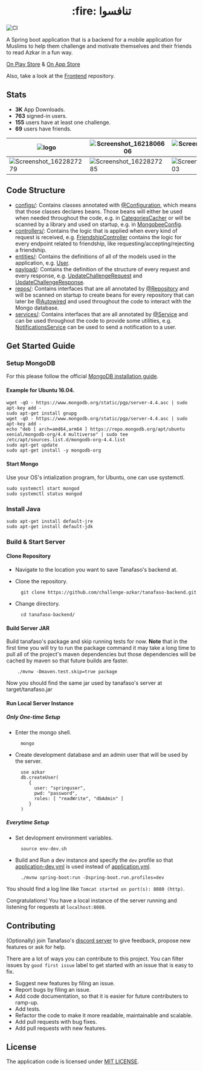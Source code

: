 <h1 align="center">:fire: تنافسوا</h1>

![CI](https://github.com/challenge-azkar/azkar-api/workflows/CI/badge.svg?branch=master)

A Spring boot application that is a backend for a mobile application for Muslims to help them challenge and motivate themselves and their friends to read Azkar in a fun way.

[On Play Store](https://play.google.com/store/apps/details?id=com.tanafaso.azkar) & [On App Store](https://apps.apple.com/us/app/تنافسوا/id1564309117?platform=iphone)

Also, take a look at the [Frontend](https://github.com/challenge-azkar/tanafaso-frontend) repository.

## Stats
- **3K** App Downloads.
- **763** signed-in users.
- **155** users have at least one challenge.
- **69** users have friends.

| ![logo](https://user-images.githubusercontent.com/13997703/122165215-2f4e7380-ce78-11eb-91ce-391ce240321f.png) | ![Screenshot_1621806606](https://user-images.githubusercontent.com/13997703/122512358-07424a00-d009-11eb-8157-623b728dea03.jpeg) | ![Screenshot_1621806667](https://user-images.githubusercontent.com/13997703/122512360-07dae080-d009-11eb-9302-f5b096192161.jpeg) | ![Screenshot_1621806734](https://user-images.githubusercontent.com/13997703/122512364-08737700-d009-11eb-8722-b2542ed85f60.jpeg) |
|-|-|-|-|
| ![Screenshot_1622827279](https://user-images.githubusercontent.com/13997703/122512366-090c0d80-d009-11eb-98b5-97d9a21feba9.jpeg) | ![Screenshot_1622827285](https://user-images.githubusercontent.com/13997703/122512367-090c0d80-d009-11eb-98f4-8c187d30e81e.jpeg) | ![Screenshot_1623259103](https://user-images.githubusercontent.com/13997703/122512368-09a4a400-d009-11eb-9b31-f3d02aed4a0e.png) | ![Screenshot_1623334651](https://user-images.githubusercontent.com/13997703/122512371-09a4a400-d009-11eb-8406-60536604d5f7.png) |

## Code Structure
- [configs/](https://github.com/challenge-azkar/tanafaso-backend/tree/master/src/main/java/com/azkar/configs): Contains classes annotated with  [@Configuration](https://docs.spring.io/spring-framework/docs/current/javadoc-api/org/springframework/context/annotation/Configuration.html), which means that those classes declares beans. Those beans will either be used when needed throughout the code, e.g. in [CategoriesCacher](https://github.com/challenge-azkar/tanafaso-backend/blob/master/src/main/java/com/azkar/configs/CategoriesCacher.java) or will be scanned by a library and used on startup, e.g. in [MongobeeConfig](https://github.com/challenge-azkar/tanafaso-backend/blob/master/src/main/java/com/azkar/configs/MongobeeConfig.java).
- [controllers/](https://github.com/challenge-azkar/tanafaso-backend/tree/master/src/main/java/com/azkar/controllers): Contains the logic that is applied when every kind of request is received, e.g. [FriendshipController](https://github.com/challenge-azkar/tanafaso-backend/blob/master/src/main/java/com/azkar/controllers/FriendshipController.java) contains the logic for every endpoint related to friendship, like requesting/accepting/rejecting a friendship.
- [entities/](https://github.com/challenge-azkar/tanafaso-backend/tree/master/src/main/java/com/azkar/entities): Contains the definitions of all of the models used in the application, e.g. [User](https://github.com/challenge-azkar/tanafaso-backend/blob/master/src/main/java/com/azkar/entities/User.java). 
- [payload/](https://github.com/challenge-azkar/tanafaso-backend/tree/master/src/main/java/com/azkar/payload): Contains the definition of the structure of every request and every response, e.g. [UpdateChallengeRequest](https://github.com/challenge-azkar/tanafaso-backend/blob/master/src/main/java/com/azkar/payload/challengecontroller/requests/UpdateChallengeRequest.java) and [UpdateChallengeResponse](https://github.com/challenge-azkar/tanafaso-backend/blob/master/src/main/java/com/azkar/payload/challengecontroller/responses/UpdateChallengeResponse.java).
- [repos/](https://github.com/challenge-azkar/tanafaso-backend/tree/master/src/main/java/com/azkar/repos): Contains interfaces that are all annotated by [@Repository](https://docs.spring.io/spring-framework/docs/current/javadoc-api/org/springframework/stereotype/Repository.html) and will be scanned on startup to create beans for every repository that can later be [@Autowired](https://docs.spring.io/spring-framework/docs/current/javadoc-api/org/springframework/beans/factory/annotation/Autowired.html) and used throughout the code to interact with the Mongo database.
- [services/](https://github.com/challenge-azkar/tanafaso-backend/tree/master/src/main/java/com/azkar/services): Contains interfaces that are all annotated by [@Service](https://docs.spring.io/spring-framework/docs/current/javadoc-api/org/springframework/stereotype/Service.html) and can be used throughout the code to provide some utilities, e.g. [NotificationsService](https://github.com/challenge-azkar/tanafaso-backend/blob/master/src/main/java/com/azkar/services/NotificationsService.java) can be used to send a notification to a user.

## Get Started Guide
### Setup MongoDB
For this please follow the official [MongoDB installation guide](https://docs.mongodb.com/manual/installation/).
#### Example for Ubuntu 16.04.
    wget -qO - https://www.mongodb.org/static/pgp/server-4.4.asc | sudo apt-key add -
    sudo apt-get install gnupg
    wget -qO - https://www.mongodb.org/static/pgp/server-4.4.asc | sudo apt-key add -
    echo "deb [ arch=amd64,arm64 ] https://repo.mongodb.org/apt/ubuntu xenial/mongodb-org/4.4 multiverse" | sudo tee /etc/apt/sources.list.d/mongodb-org-4.4.list
    sudo apt-get update
    sudo apt-get install -y mongodb-org
    
#### Start Mongo
Use your OS's intialization program, for Ubuntu, one can use systemctl.

    sudo systemctl start mongod
    sudo systemctl status mongod

### Install Java

    sudo apt-get install default-jre
    sudo apt-get install default-jdk

### Build & Start Server
#### Clone Repository
- Navigate to the location you want to save Tanafaso's backend at.
- Clone the repository.
 
        git clone https://github.com/challenge-azkar/tanafaso-backend.git
- Change directory.

        cd tanafaso-backend/
#### Build Server JAR
 Build tanafaso's package and skip running tests for now. **Note** that in the first time you will try to run the package command it may take a long time to pull all of the project's maven dependencies but those dependencies will be cached by maven so that future builds are faster.

        ./mvnw -Dmaven.test.skip=true package
Now you should find the same jar used by tanafaso's server at target/tanafaso.jar
 
#### Run Local Server Instance
##### Only One-time Setup
- Enter the mongo shell.

        mongo
- Create development database and an admin user that will be used by the server.

        use azkar
        db.createUser(
           {
             user: "springuser",
             pwd: "password",
             roles: [ "readWrite", "dbAdmin" ]
           }
        )
##### Everytime Setup
- Set devlopment environment variables.

        source env-dev.sh
- Build and Run a dev instance and specify the `dev` profile so that [application-dev.yml](https://github.com/challenge-azkar/tanafaso-backend/blob/master/src/main/resources/application-dev.yml) is used instead of [application.yml](https://github.com/challenge-azkar/tanafaso-backend/blob/master/src/main/resources/application.yml).

        ./mvnw spring-boot:run -Dspring-boot.run.profiles=dev

You should find a log line like `Tomcat started on port(s): 8080 (http)`.

Congratulations! You have a local instance of the server running and listening for requests at `localhost:8080`.

## Contributing
(Optionally) join Tanafaso's [discord server](https://discord.gg/JQ7zYXCw) to give feedback, propose new features or ask for help.

There are a lot of ways you can contribute to this project. You can filter issues by `good first issue` label to get started with an issue that is easy to fix.
- Suggest new features by filing an issue.
- Report bugs by filing an issue.
- Add code documentation, so that it is easier for future contributers to ramp-up.
- Add tests.
- Refactor the code to make it more readable, maintainable and scalable.
- Add pull requests with bug fixes.
- Add pull requests with new features.

## License
The application code is licensed under [MIT LICENSE](https://github.com/challenge-azkar/tanafaso-backend/blob/master/LICENSE.md).

